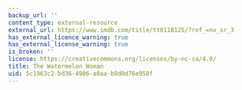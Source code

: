 ```yaml
---
backup_url: ''
content_type: external-resource
external_url: https://www.imdb.com/title/tt0118125/?ref_=nv_sr_3
has_external_licence_warning: true
has_external_license_warning: true
is_broken: ''
license: https://creativecommons.org/licenses/by-nc-sa/4.0/
title: The Watermelon Woman
uid: 5c1963c2-bd36-4906-a0aa-b9d0d76e958f
---
```

